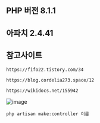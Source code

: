 ## PHP 버전 8.1.1

## 아파치 2.4.41

## 참고사이트
```
https://fifo22.tistory.com/34

https://blog.cordelia273.space/12

https://wikidocs.net/155942
```
![image](https://user-images.githubusercontent.com/38175311/148212839-2d1b9023-4a4a-4447-8dcf-01bbdcfadd75.png)


```php artisan make:controller 이름```
